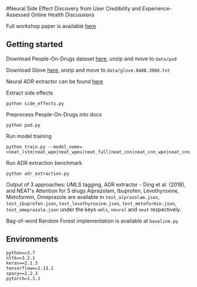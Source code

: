 #Neural Side Effect Discovery from User Credibility and Experience-Assessed Online Health Discussions

Full workshop paper is available [here](https://www.aclweb.org/anthology/W18-5602/)

## Getting started
Download People-On-Drugs dataset [here](https://www.mpi-inf.mpg.de/impact/peopleondrugs/), unzip and move to `data/pod`

Download Glove [here](https://nlp.stanford.edu/projects/glove/), unzip and move to `data/glove.840B.300d.txt`

Neural ADR extractor can be found [here](https://github.com/Deep1994/An-Attentive-Neural-Model-for-labeling-Adverse-Drug-Reactions)

Extract side effects
```
python side_effects.py
```

Preprocess People-On-Drugs into docs
```
python pod.py
```

Run model training
```
python train.py --model_name=<neat_lstm|neat_wpe|neat_wpeu|neat_full|neat_cnn|neat_cnn_wpe|neat_cnn_wpeu|neat_fulll>
```

Run ADR extraction benchmark
```
python adr_extraction.py
```

Output of 3 approaches: UMLS tagging, ADR extractor - Ding et al. (2018), and NEAT's Attention for 5 drugs Alprazolam, 
Ibuprofen, Levothyroxine, Metoformin, Omeprazole are available in `test_alprazolam.json`, `test_ibuprofen.json`, 
`test_levothyroxine.json`, `test_metoformin.json`, `test_omeprazole.json` under the keys `umls`, `neural` and `neat` 
respectively.

Bag-of-word Random Forest implementation is available at `baseline.py`

## Environments
```
python==3.7
nltk==3.2.1
keras==2.1.3
tensorflow==1.13.1
spacy==2.2.3
pytorch=1.3.1
```

